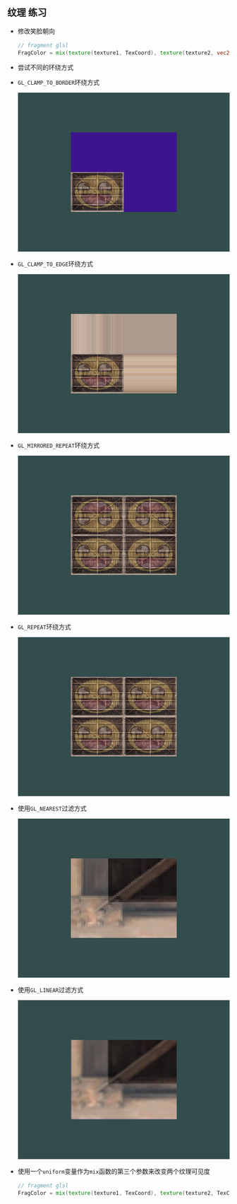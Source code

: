 ## 纹理 练习

- 修改笑脸朝向

  ```glsl
  // fragment glsl
  FragColor = mix(texture(texture1, TexCoord), texture(texture2, vec2(-TexCoord.x, TextCoord.y)), 0.2);
  ```
  
- 尝试不同的环绕方式

- `GL_CLAMP_TO_BORDER`环绕方式

  ![image-20210421215156603](images/image-20210421215156603.png)

- `GL_CLAMP_TO_EDGE`环绕方式

  ![image-20210421215241280](images/image-20210421215241280.png)

- `GL_MIRRORED_REPEAT`环绕方式

  ![image-20210421215319864](images/image-20210421215319864.png)

- `GL_REPEAT`环绕方式

  ![image-20210421215400944](images/image-20210421215400944.png)

- 使用`GL_NEAREST`过滤方式

  ![image-20210421214856449](images/image-20210421214856449.png)

- 使用`GL_LINEAR`过滤方式

  ![image-20210421215031627](images/image-20210421215031627.png)

- 使用一个`uniform`变量作为`mix`函数的第三个参数来改变两个纹理可见度

  ```glsl
  // fragment glsl
  FragColor = mix(texture(texture1, TexCoord), texture(texture2, TexCoord), abs(sin(factor * 0.2)));
  ```

  